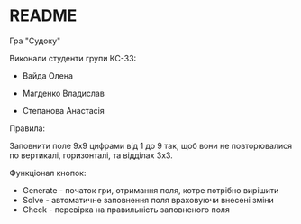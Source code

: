 # README


Гра "Судоку"

Виконали студенти групи КС-33: 

* Вайда Олена

* Магденко Владислав

* Степанова Анастасія


Правила:

Заповнити поле 9х9 цифрами від 1 до 9 так, щоб вони не повторювалися по вертикалі, горизонталі, та відділах 3х3.

Функціонал кнопок:
* Generate - початок гри, отримання поля, котре потрібно вирішити
* Solve - автоматичне заповнення поля враховуючи внесені зміни
* Check - перевірка на правильність заповненого поля